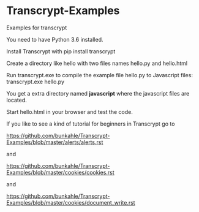# Transcrypt-Examples
Examples for transcrypt

You need to have Python 3.6 installed.

Install Transcrypt with pip install transcrypt

Create a directory like hello with two files names hello.py and hello.html

Run transcrypt.exe to compile the example file hello.py to Javascript files:
transcrypt.exe hello.py

You get a extra directory named __javascript__ where the javascript files are located.

Start hello.html in your browser and test the code.

If you like to see a kind of tutorial for beginners in Transcrypt go to 

https://github.com/bunkahle/Transcrypt-Examples/blob/master/alerts/alerts.rst

and

https://github.com/bunkahle/Transcrypt-Examples/blob/master/cookies/cookies.rst

and 

https://github.com/bunkahle/Transcrypt-Examples/blob/master/cookies/document_write.rst
